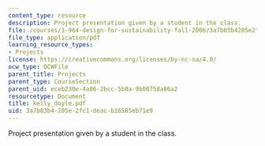 ```yaml
---
content_type: resource
description: Project presentation given by a student in the class.
file: /courses/1-964-design-for-sustainability-fall-2006/3a7b03b4205e2fc1deacb16585eb71e9_kelly_doyle.pdf
file_type: application/pdf
learning_resource_types:
- Projects
license: https://creativecommons.org/licenses/by-nc-sa/4.0/
ocw_type: OCWFile
parent_title: Projects
parent_type: CourseSection
parent_uid: eceb230e-4a86-2bcc-5b0a-9b00758a86a2
resourcetype: Document
title: kelly_doyle.pdf
uid: 3a7b03b4-205e-2fc1-deac-b16585eb71e9
---
```

Project presentation given by a student in the class.